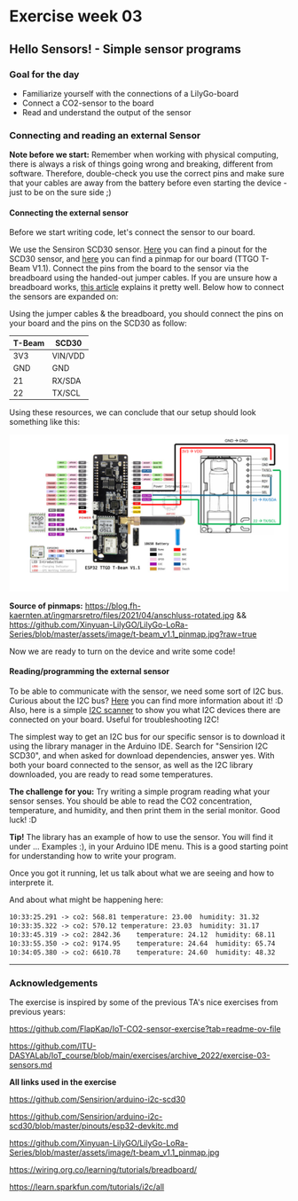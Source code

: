 # Exercise week 03
## Hello Sensors! - Simple sensor programs

### Goal for the day

  * Familiarize yourself with the connections of a LilyGo-board
  * Connect a CO2-sensor to the board
  * Read and understand the output of the sensor

### Connecting and reading an external Sensor

**Note before we start:** Remember when working with physical computing, there is always a risk of things going wrong and breaking, different from software.
Therefore, double-check you use the correct pins and make sure that your cables are away from the battery before even starting the device - just to be on the sure side ;)

#### Connecting the external sensor

Before we start writing code, let's connect the sensor to our board.

We use the Sensiron SCD30 sensor.
[Here](https://github.com/Sensirion/arduino-i2c-scd30/blob/master/pinouts/esp32-devkitc.md) you can find a pinout for the SCD30 sensor, and [here](https://github.com/Xinyuan-LilyGO/LilyGo-LoRa-Series/blob/master/assets/image/t-beam_v1.1_pinmap.jpg) you can find a pinmap for our board (TTGO T-Beam V1.1). Connect the pins from the board to the sensor via the breadboard using the handed-out jumper cables.
If you are unsure how a breadboard works, [this article](https://wiring.org.co/learning/tutorials/breadboard/) explains it pretty well. Below how to connect the sensors are expanded on:

Using the jumper cables & the breadboard, you should connect the pins on your board and the pins on the SCD30 as follow:

| T-Beam                | SCD30 |
|-----------------------|-------|
|3V3                    |VIN/VDD|
|GND                    |GND    |
|21                     |RX/SDA |
|22                    |TX/SCL |

Using these resources, we can conclude that our setup should look something like this:

![pinout](images/scd_ttgo_pinout.png)

**Source of pinmaps:** https://blog.fh-kaernten.at/ingmarsretro/files/2021/04/anschluss-rotated.jpg && https://github.com/Xinyuan-LilyGO/LilyGo-LoRa-Series/blob/master/assets/image/t-beam_v1.1_pinmap.jpg?raw=true

Now we are ready to turn on the device and write some code!

#### Reading/programming the external sensor

To be able to communicate with the sensor, we need some sort of I2C bus. Curious about the I2C bus? [Here](https://learn.sparkfun.com/tutorials/i2c/all) you can find more information about it! :D
Also, here is a simple [I2C scanner](https://github.com/ITU-DASYALab/IoT_course/blob/main/guides/I2C_scanner.md) to show you what I2C devices there are connected on your board. Useful for troubleshooting I2C!

The simplest way to get an I2C bus for our specific sensor is to download it using the library manager in the Arduino IDE.
Search for "Sensirion I2C SCD30", and when asked for download dependencies, answer yes.
With both your board connected to the sensor, as well as the I2C library downloaded, you are ready to read some temperatures.

**The challenge for you:** Try writing a simple program reading what your sensor senses. You should be able to read the CO2 concentration, temperature, and humidity, and then print them in the serial monitor. Good luck! :D 

**Tip!** The library has an example of how to use the sensor. You will find it under ... Examples :), in your Arduino IDE menu. This is a good starting point for understanding how to write your program.

Once you got it running, let us talk about what we are seeing and how to interprete it.

And about what might be happening here:

```
10:33:25.291 -> co2: 568.81	temperature: 23.00	humidity: 31.32
10:33:35.322 -> co2: 570.12	temperature: 23.03	humidity: 31.17
10:33:45.319 -> co2: 2842.36	temperature: 24.12	humidity: 68.11
10:33:55.350 -> co2: 9174.95	temperature: 24.64	humidity: 65.74
10:34:05.380 -> co2: 6610.78	temperature: 24.60	humidity: 48.32
```




---

### Acknowledgements

The exercise is inspired by some of the previous TA's nice exercises from previous years:

https://github.com/FlapKap/IoT-CO2-sensor-exercise?tab=readme-ov-file

https://github.com/ITU-DASYALab/IoT_course/blob/main/exercises/archive_2022/exercise-03-sensors.md


**All links used in the exercise**

https://github.com/Sensirion/arduino-i2c-scd30

https://github.com/Sensirion/arduino-i2c-scd30/blob/master/pinouts/esp32-devkitc.md

https://github.com/Xinyuan-LilyGO/LilyGo-LoRa-Series/blob/master/assets/image/t-beam_v1.1_pinmap.jpg

https://wiring.org.co/learning/tutorials/breadboard/

https://learn.sparkfun.com/tutorials/i2c/all
